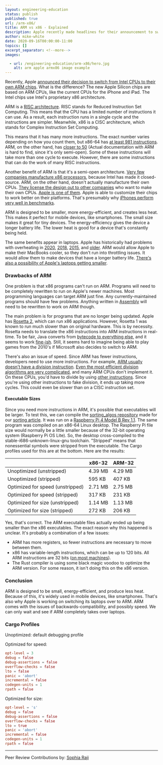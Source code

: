 ```yaml
---
layout: engineering-education
status: publish
published: true
url: /arm-x86/
title: ARM vs x86 - Explained
description: Apple recently made headlines for their announcement to switch their MacBooks to an ARM instruction set. ARM has several advantages over x86, which we will find out about.
author: mike-white
date: 2020-09-16T00:00:00-11:00
topics: []
excerpt_separator: <!--more-->
images:

  - url: /engineering-education/arm-x86/hero.jpg
    alt: arm apple armx86 image example
---
```

Recently, Apple [announced their decision to switch from Intel CPUs to their own ARM chips](https://www.theverge.com/2020/6/22/21295475/apple-mac-processors-arm-silicon-chips-wwdc-2020). What is the difference? The new Apple Silicon chips are based on ARM CPUs, like the current CPUs for the iPhone and iPad. The Intel chips use Intel's proprietary x86 architecture.
<!--more-->

ARM is a [RISC architecture](https://www.section.io/engineering-education/what-is-risc/). RISC stands for Reduced Instruction Set Computing. This means that the CPU has a limited number of instructions it can use. As a result, each instruction runs in a single cycle and the instructions are simpler. Meanwhile, x86 is a CISC architecture, which stands for Complex Instruction Set Computing.

This means that it has many more instructions. The exact number varies depending on how you count them, but x86-64 has [at least 981 instructions](https://stefanheule.com/blog/how-many-x86-64-instructions-are-there-anyway/). ARM, on the other hand, has [closer to 50](https://www.quora.com/How-many-instructions-are-there-in-the-ARM-architecture) (Actual documentation with ARM is hard to find, since it's only semi-open). Some of these instructions will take more than one cycle to execute. However, there are some instructions that can do the work of many RISC instructions.

Another benefit of ARM is that it's a semi-open architecture. [Very few companies manufacture x86 processors](https://en.wikipedia.org/wiki/List_of_x86_manufacturers), because Intel has made it closed-source. ARM, on the other hand, doesn't actually manufacture their own CPUs. [They license the design out to other companies](https://developer.arm.com/support/licensing) who want to make their own CPUs. [Apple is one of them](https://en.wikipedia.org/wiki/Apple_Silicon). Apple is able to customize their chips to work better on their platforms. That's presumably why [iPhones perform very well in benchmarks](https://benchmarks.ul.com/compare/best-smartphones?amount=200&sortBy=PERFORMANCE&reverseOrder=true&osFilter=ANDROID,IOS&test=SLING_SHOT_ES_30_UNLIMITED&deviceFilter=PHONE&displaySize=3.0,15.0).

ARM is designed to be smaller, more energy-efficient, and creates less heat.  This makes it perfect for mobile devices, like smartphones. The small size makes it great for tiny devices. The energy-efficiency gives the device a longer battery life. The lower heat is good for a device that's constantly being held.

The same benefits appear in laptops. Apple has historically had problems with overheating in [2020](https://www.macworld.co.uk/news/mac/2020-macbook-air-problems-3788127/), [2018](https://www.zdnet.com/article/apple-patches-2018-macbook-pro-to-address-throttled-performance-and-overheating/), [2015](https://www.theverge.com/2019/6/20/18693136/apple-recall-2015-15-inch-macbook-pro-battery-overheat-fire-risk-safety), and [older](https://discussions.apple.com/thread/5815813). ARM would allow Apple to make their MacBooks cooler, so they don't run into throttling issues. It would allow them to make devices that have a longer battery life. [There's also a possibility of Apple's laptops getting smaller](https://www.forbes.com/sites/ewanspence/2020/07/20/apple-macos-bigsur-macbook-pro-arm-intel-advantages-danger/#1354fad339f7).

### Drawbacks of ARM
One problem is that x86 programs can't run on ARM. Programs will need to be completely rewritten to run on Apple's newer machines. Most programming languages can target ARM just fine. Any currently-maintained programs should have few problems. Anything written in [Assembly](/engineering-education/assembly-part-1/) will need to be rewritten to work on ARM though.

The main problem is for programs that are no longer being updated. Apple has [Rosetta 2](https://www.theverge.com/21304182/apple-arm-mac-rosetta-2-emulation-app-converter-explainer), which can run x86 applications. However, Rosetta 1 was known to run much slower than on original hardware. This is by necessity. Rosetta needs to translate the x86 instructions into ARM instructions in real-time. To be fair, Java converts from [bytecode to everything else](https://www.javatpoint.com/java-bytecode), and it seems to work [fine-ish](https://benchmarksgame-team.pages.debian.net/benchmarksgame/fastest/java.html). Still, it seems hard to imagine being able to play games from the 2010's if Microsoft also decides to switch to ARM.

There's also an issue of speed. Since ARM has fewer instructions, developers need to use more instructions. For example, [ARM usually doesn't have a division instruction](https://cseweb.ucsd.edu/classes/wi14/cse30-c/lectures/PI_WI_14_CSE30_lecture_8_post.pdf). [Even the most efficient division algorithms are very complicated](https://web.archive.org/web/20080320040614/http://www.intel.com/support/processors/pentium/sb/CS-013008.htm), and many ARM CPUs don't implement it. On these CPUs, you'd have to divide by using [other instructions](https://stackoverflow.com/questions/19844575/how-to-do-division-in-arm). Since you're using other instructions to fake division, it ends up taking more cycles. This could even be slower than on a CISC instruction set.

#### Executable Sizes
Since you need more instructions in ARM, it's possible that executables will be larger. To test this, we can compile the [sorting_algos repository](https://github.com/botahamec/sorting_algos) made for our [sorting article](/engineering-education/sorting-algorithms/). It was run on a [Raspberry Pi 4 Model B Rev 1.1](https://www.raspberrypi.org/products/raspberry-pi-4-model-b/). The same program was compiled on an x86-64 Linux desktop. The Raspberry Pi file size would normally be a little smaller because of the 32-bit operating system (Raspberry Pi OS Lite). So, the desktop cross-compiled to the stable-i686-unknown-linux-gnu toolchain. "Stripped" means that nonessential symbols were stripped from the executable. The Cargo profiles used for this are at the bottom. Here are the results:

|                                  | x86-32  | ARM-32  |
| -------------------------------- | ------- | ------- |
| Unoptimized (unstripped)         | 4.39 MB | 4.29 MB |
| Unoptimized (stripped)           | 595 KB  | 407 KB  |
| Optimized for speed (unstripped) | 2.71 MB | 2.75 MB |
| Optimized for speed (stripped)   | 317 KB  | 231 KB  |
| Optimized for size (unstripped)  | 1.14 MB | 1.13 MB |
| Optimized for size (stripped)    | 272 KB  | 206 KB  |

Yes, that's correct. The ARM executable files actually ended up being smaller than the x86 executables. The exact reason why this happened is unclear. It's probably a combination of a few issues:

- ARM has more registers, so fewer instructions are necessary to move between them.
- x86 has variable-length instructions, which can be up to 120 bits. All ARM instructions are 32 bits ([on most machines](https://developer.arm.com/documentation/ddi0211/i/programmer-s-model/instruction-length)).
- The Rust compiler is using some black magic voodoo to optimize the ARM version. For some reason, it isn't doing this on the x86 version.

### Conclusion
ARM is designed to be small, energy-efficient, and produce less heat. Because of this, it's widely used in mobile devices, like smartphones. That's also why Apple is working on switching its laptops over to ARM. ARM comes with the issues of backwards-compatibility, and possibly speed. We can only wait and see if ARM completely takes over laptops.

### Cargo Profiles

Unoptimized: default debugging profile

Optimized for speed:

```toml
opt-level = 3
debug = false
debug-assertions = false
overflow-checks = false
lto = false
panic = 'abort'
incremental = false
codegen-units = 1
rpath = false
```

Optimized for size:

```toml
opt-level = 's'
debug = false
debug-assertions = false
overflow-checks = false
lto = true
panic = 'abort'
incremental = false
codegen-units = 1
rpath = false
```

---
Peer Review Contributions by: [Sophia Raji](/engineering-education/authors/sophia-raji/)
